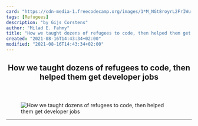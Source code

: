 ```yaml
---
card: "https://cdn-media-1.freecodecamp.org/images/1*M_NGt8royrL2FrIWu-fsNQ.jpeg"
tags: [Refugees]
description: "by Gijs Corstens"
author: "Milad E. Fahmy"
title: "How we taught dozens of refugees to code, then helped them get developer jobs"
created: "2021-08-16T14:43:34+02:00"
modified: "2021-08-16T14:43:34+02:00"
---
```

<div class="site-wrapper">
<main id="site-main" class="site-main outer">
<div class="inner">
<article class="post-full post tag-refugees tag-tech tag-technology tag-startup tag-life-lessons ">
<header class="post-full-header">
<h1 class="post-full-title">How we taught dozens of refugees to code, then helped them get developer jobs</h1>
</header>
<figure class="post-full-image">
<picture>
<source media="(max-width: 700px)" sizes="1px" srcset="data:image/gif;base64,R0lGODlhAQABAIAAAAAAAP///yH5BAEAAAAALAAAAAABAAEAAAIBRAA7 1w">
<source media="(min-width: 701px)" sizes="(max-width: 800px) 400px,
(max-width: 1170px) 700px,
1400px" srcset="https://cdn-media-1.freecodecamp.org/images/1*M_NGt8royrL2FrIWu-fsNQ.jpeg 300w,
https://cdn-media-1.freecodecamp.org/images/1*M_NGt8royrL2FrIWu-fsNQ.jpeg 600w,
https://cdn-media-1.freecodecamp.org/images/1*M_NGt8royrL2FrIWu-fsNQ.jpeg 1000w,
https://cdn-media-1.freecodecamp.org/images/1*M_NGt8royrL2FrIWu-fsNQ.jpeg 2000w">
<img onerror="this.style.display='none'" src="https://cdn-media-1.freecodecamp.org/images/1*M_NGt8royrL2FrIWu-fsNQ.jpeg" alt="How we taught dozens of refugees to code, then helped them get developer jobs">
</picture>
</figure>
<section class="post-full-content">
<div class="post-content medium-migrated-article">
</div>
<hr>
</section>
</article>
</div>
</main>
</div>
<!-- Google Tag Manager (noscript) -->
<!-- End Google Tag Manager (noscript) -->

